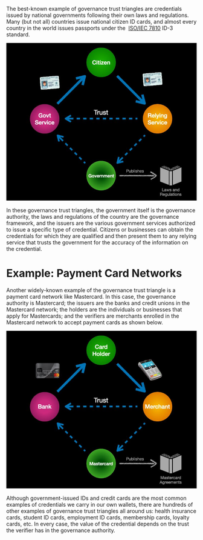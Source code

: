 The best-known example of governance trust triangles are credentials issued by
national governments following their own laws and regulations. Many (but not all)
countries issue national citizen ID cards, and almost every country in the world issues
passports under the ​ [ISO/IEC 7810](https://en.wikipedia.org/wiki/ISO/IEC_7810) ID-3 standard.

![example_gov_credentials](../images/example_gov_credentials.png)

In these governance trust triangles, the government itself is the governance authority,
the laws and regulations of the country are the governance framework, and the issuers
are the various government services authorized to issue a specific type of credential.
Citizens or businesses can obtain the credentials for which they are qualified and then
present them to any relying service that trusts the government for the accuracy of the
information on the credential.

# Example: Payment Card Networks

Another widely-known example of the governance trust triangle is a payment card
network like Mastercard. In this case, the governance authority is Mastercard; the
issuers are the banks and credit unions in the Mastercard network; the holders are the
individuals or businesses that apply for Mastercards; and the verifiers are merchants
enrolled in the Mastercard network to accept payment cards as shown below.

![example_payment_card](../images/example_payment_card.png)

Although government-issued IDs and credit cards are the most common examples of
credentials we carry in our own wallets, there are hundreds of other examples of
governance trust triangles all around us: health insurance cards, student ID cards,
employment ID cards, membership cards, loyalty cards, etc. In every case, the value of
the credential depends on the trust the verifier has in the governance authority.